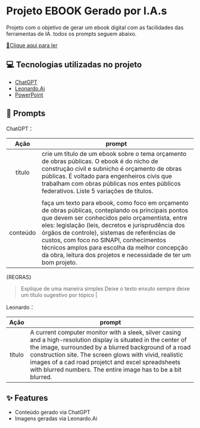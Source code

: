 # Projeto EBOOK Gerado por I.A.s


Projeto com o objetivo de gerar um ebook digital com as facilidades das ferramentas de IA. todos os prompts
seguem abaixo.

<a href="https://github.com/ledantas/prompts-recipe-to-create-a-ebook/blob/main/output/ebook_or%C3%A7amento_de_obras_publicas.pdf" title="View PDF now"> 📕Clique aqui para ler</a>

## 💻 Tecnologias utilizadas no projeto

- [ChatGPT](https://chat.openai.com/) 
- [Leonardo.Ai](https://www.leonardo.ai/)
- [PowerPoint](https://www.microsoft.com/en/microsoft-365/powerpoint)

## 🧠 Prompts


ChatGPT：

|   Ação   | prompt                                                                                                                                                                                                                                                                         |
| :------: | ------------------------------------------------------------------------------------------------------------------------------------------------------------------------------------------------------------------------------------------------------------------------------ |
|  título  | crie um título de um ebook sobre o tema orçamento de obras públicas. O ebook é do nicho de construção civil e subnicho é orçamento de obras públicas. É voltado para engenheiros civis que trabalham com obras públicas nos entes públicos federativos. Liste 5 variações de títulos.
                                                      |
| conteúdo | faça um texto para ebook, como foco em orçamento de obras públicas, conteplando os principais pontos que devem ser conhecidos pelo orçamentista, entre eles: legislação (leis, decretos e jurisprudência dos órgãos de controle), sistemas de referências de custos, com foco no SINAPI, conhecimentos técnicos amplos para escolha da melhor concepção da obra, leitura dos projetos e necessidade de ter um bom projeto.

{REGRAS}
> Explique de uma maneira simples
> Deixe o texto enxuto
> sempre deixe um título sugestivo por tópico |


Leonardo：

|  Ação  | prompt                                                                                 |
| :----: | -------------------------------------------------------------------------------------- |
| título | A current computer monitor with a sleek, silver casing and a high-resolution display is situated in the center of the image, surrounded by a blurred background of a road construction site. The screen glows with vivid, realistic images of a cad road projetct and excel spreadsheets with blurred numbers. The entire image has to be a bit blurred. |

## ✨ Features

- Conteúdo gerado via ChatGPT
- Imagens geradas via Leonardo.Ai

